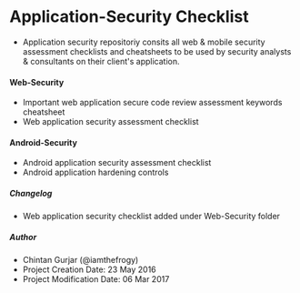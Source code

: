 # Application-Security Checklist
- Application security repositoriy consits all web & mobile security assessment checklists and cheatsheets to be used by security analysts & consultants on their client's application.

#### Web-Security 
  - Important web application secure code review assessment keywords cheatsheet
  - Web application security assessment checklist

#### Android-Security
  - Android application security assessment checklist
  - Android application hardening controls

##### Changelog
 - Web application security checklist added under Web-Security folder

##### Author
 - Chintan Gurjar (@iamthefrogy)
 - Project Creation Date: 23 May 2016
 - Project Modification Date: 06 Mar 2017

